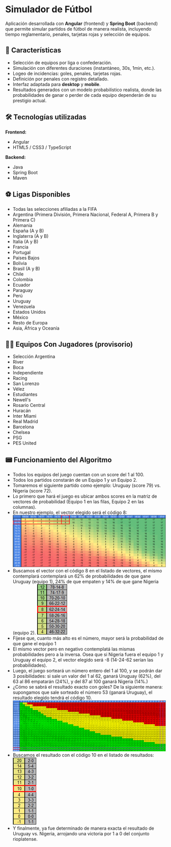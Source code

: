 # Simulador de Fútbol

Aplicación desarrollada con **Angular** (frontend) y **Spring Boot** (backend) que permite simular partidos de fútbol de manera realista, incluyendo tiempo reglamentario, penales, tarjetas rojas y selección de equipos.

## 🚀 Características

- Selección de equipos por liga o confederación.
- Simulación con diferentes duraciones (instantáneo, 30s, 1min, etc.).
- Logeo de incidencias: goles, penales, tarjetas rojas.
- Definición por penales con registro detallado.
- Interfaz adaptada para **desktop** y **mobile**.
- Resultados generados con un modelo probabilístico realista, donde las probabilidades de ganar o perder de cada equipo dependerán de su prestigio actual.

## 🛠️ Tecnologías utilizadas

**Frontend:**
- Angular
- HTML5 / CSS3 / TypeScript

**Backend:**
- Java
- Spring Boot
- Maven

## ⚽ Ligas Disponibles

- Todas las selecciones afiliadas a la FIFA
- Argentina (Primera División, Primera Nacional, Federal A, Primera B y Primera C)
- Alemania
- España (A y B)
- Inglaterra (A y B)
- Italia (A y B)
- Francia
- Portugal
- Países Bajos
- Bolivia
- Brasil (A y B)
- Chile
- Colombia
- Ecuador
- Paraguay
- Perú
- Uruguay
- Venezuela
- Estados Unidos
- México
- Resto de Europa
- Asia, África y Oceanía

## 🏃‍♂️ Equipos Con Jugadores (provisorio)

- Selección Argentina
- River
- Boca
- Independiente
- Racing
- San Lorenzo
- Vélez
- Estudiantes
- Newell's
- Rosario Central
- Huracán
- Inter Miami
- Real Madrid
- Barcelona
- Chelsea
- PSG
- PES United

## 📟 Funcionamiento del Algoritmo

- Todos los equipos del juego cuentan con un score del 1 al 100.
- Todos los partidos constarán de un Equipo 1 y un Equipo 2.
- Tomaremos el siguiente partido como ejemplo: Uruguay (score 79) vs. Nigeria (score 72).
- Lo primero que hará el juego es ubicar ambos scores en la matriz de vectores de probabilidad (Equipo 1 en las filas, Equipo 2 en las columnas).
- En nuestro ejemplo, el vector elegido será el código 8:
![Matriz de vectores](images/matriz_vectores.png)
- Buscamos el vector con el código 8 en el listado de vectores, el mismo contemplará contemplará un 62% de probabilidades de que gane Uruguay (equipo 1), 24% de que empaten y 14% de que gane Nigeria (equipo 2).
![Vector](images/vectores.png)
- Fíjese que, cuanto más alto es el número, mayor será la probabilidad de que gane el equipo 1
- El mismo vector pero en negativo contemplatá las mismas probabilidades pero a la inversa. Osea que si Nigeria fuera el equipo 1 y Uruguay el equipo 2, el vector elegido será -8 (14-24-62 serían las probabilidades).
- Luego, el juego sorteará un número entero del 1 al 100, y se podrán dar 3 posibilidades: si sale un valor del 1 al 62, ganará Uruguay (62%), del 63 al 86 empatarán (24%), y del 87 al 100 ganará Nigeria (14%.)
- ¿Cómo se sabrá el resultado exacto con goles? De la siguiente manera: supongamos que sale sorteado el número 53 (ganará Uruguay), el resultado elegido tendrá el código 10.
![Matriz de resultados](images/matriz_resultados.png)
- Buscamos el resultado con el código 10 en el listado de resultados:
![Resultados](images/resultados.png)
- Y finalmente, ya fue determinado de manera exacta el resultado de Uruguay vs. Nigeria, arrojando una victoria por 1 a 0 del conjunto rioplatense.